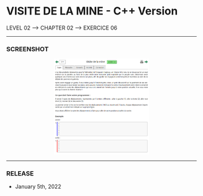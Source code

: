 # VISITE DE LA MINE - C++ Version
LEVEL 02 --> CHAPTER 02 --> EXERCICE 06

---
### **SCREENSHOT**

<div align="center">
    <img
        src="https://github.com/Ayckinn/CPP/blob/main/FRANCE_IOI/LEVEL_02/Chapter_02/06_visite_mine/todo.png"
        alt="DEMO"
        style="width:50%">
</div>

---
### **RELEASE**

- January 5th, 2022